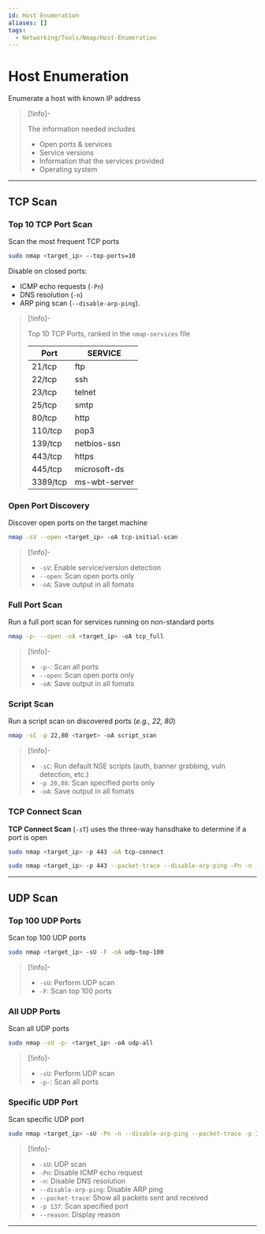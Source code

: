 ```yaml
---
id: Host Enumeration
aliases: []
tags:
  - Networking/Tools/Nmap/Host-Enumeration
---
```


# Host Enumeration

Enumerate a host with known IP address

> [!info]-
>
> The information needed includes
>
> - Open ports & services
> - Service versions
> - Information that the services provided
> - Operating system

___

<!-- TCP Scan {{{-->
## TCP Scan

### Top 10 TCP Port Scan

Scan the most frequent TCP ports

```sh
sudo nmap <target_ip> --top-ports=10
```

Disable on closed ports:

- ICMP echo requests (`-Pn`)
- DNS resolution (`-n`)
- ARP ping scan (`--disable-arp-ping`).

> [!info]-
>
> Top 10 TCP Ports, ranked in the `nmap-services` file
>
>| Port     | SERVICE       |
>| -------- | ------------- |
>| 21/tcp   | ftp           |
>| 22/tcp   | ssh           |
>| 23/tcp   | telnet        |
>| 25/tcp   | smtp          |
>| 80/tcp   | http          |
>| 110/tcp  | pop3          |
>| 139/tcp  | netbios-ssn   |
>| 443/tcp  | https         |
>| 445/tcp  | microsoft-ds  |
>| 3389/tcp | ms-wbt-server |

### Open Port Discovery

Discover open ports on the target machine

```sh
nmap -sV --open <target_ip> -oA tcp-initial-scan
```

> [!info]-
>
> - `-sV`: Enable service/version detection
> - `--open`: Scan open ports only
> - `-oA`: Save output in all fomats

### Full Port Scan

Run a full port scan for services running on non-standard ports

```sh
nmap -p- --open -oA <target_ip> -oA tcp_full
```

> [!info]-
>
> - `-p-`: Scan all ports
> - `--open`: Scan open ports only
> - `-oA`: Save output in all fomats

### Script Scan

Run a script scan on discovered ports (*e.g., 22, 80*)

```sh
nmap -sC -p 22,80 <target> -oA script_scan
```

> [!info]-
>
> - `-sC`: Run default NSE scripts (auth, banner grabbing, vuln detection, etc.)
> - `-p 20,80`: Scan specified ports only
> - `-oA`: Save output in all fomats

### TCP Connect Scan

**TCP Connect Scan** (`-sT`) uses the three-way hansdhake to determine if a port
is open

```sh
sudo nmap <target_ip> -p 443 -oA tcp-connect
```

```sh
sudo nmap <target_ip> -p 443 --packet-trace --disable-arp-ping -Pn -n --reason -sT -oA tcp-connect-trace
```

___
<!-- }}} -->

<!-- UDP Scan {{{-->
## UDP Scan

### Top 100 UDP Ports

Scan top 100 UDP ports

```sh
sudo nmap <target_ip> -sU -F -oA udp-top-100
```

> [!info]-
>
> - `-sU`: Perform UDP scan
> - `-F`: Scan top 100 ports

### All UDP Ports

Scan all UDP ports

```sh
sudo nmap -sU -p- <target_ip> -oA udp-all
```

> [!info]-
>
> - `-sU`: Perform UDP scan
> - `-p-`: Scan all ports

### Specific UDP Port

Scan specific UDP port

```sh
sudo nmap <target_ip> -sU -Pn -n --disable-arp-ping --packet-trace -p 137 --reason -oA udp-specific-port
```

> [!info]-
>
> - `-sU`: UDP scan
> - `-Pn`: Disable ICMP echo request
> - `-n`: Disable DNS resolution
> - `--disable-arp-ping`: Disable ARP ping
> - `--packet-trace`: Show all packets sent and received
> - `-p 137`: Scan specified port
> - `--reason`: Display reason

___
<!-- }}} -->
